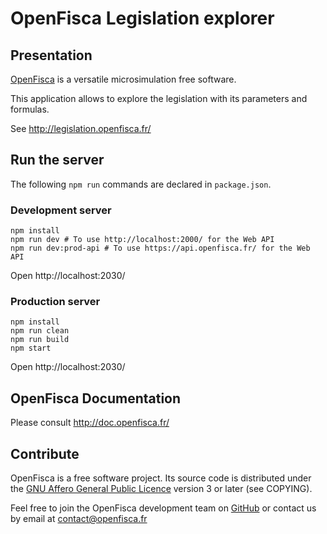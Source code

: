 # OpenFisca Legislation explorer

## Presentation

[OpenFisca](http://www.openfisca.fr/) is a versatile microsimulation free software.

This application allows to explore the legislation with its parameters and formulas.

See http://legislation.openfisca.fr/

## Run the server

The following `npm run` commands are declared in `package.json`.

### Development server

    npm install
    npm run dev # To use http://localhost:2000/ for the Web API
    npm run dev:prod-api # To use https://api.openfisca.fr/ for the Web API

Open http://localhost:2030/

### Production server

    npm install
    npm run clean
    npm run build
    npm start

Open http://localhost:2030/

## OpenFisca Documentation

Please consult http://doc.openfisca.fr/

## Contribute

OpenFisca is a free software project.
Its source code is distributed under the [GNU Affero General Public Licence](http://www.gnu.org/licenses/agpl.html)
version 3 or later (see COPYING).

Feel free to join the OpenFisca development team on [GitHub](https://github.com/openfisca) or contact us by email at
contact@openfisca.fr
